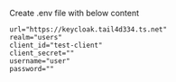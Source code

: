 Create .env file with below content

```
url="https://keycloak.tail4d334.ts.net"
realm="users"
client_id="test-client"
client_secret=""
username="user"
password=""
```
